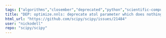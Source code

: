 ```yaml
---
tags: ["algorithms","closember","deprecated","python","scientific-computing","scipy","scipy.optimize"]
title: "DEP: optimize.nnls: deprecate atol parameter which does nothing "
html_url: "https://github.com/scipy/scipy/issues/21484"
user: "nickodell"
repo: "scipy/scipy"
---
```


